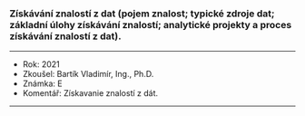 ### Získávání znalostí z dat (pojem znalost; typické zdroje dat; základní úlohy získávání znalostí; analytické projekty a proces získávání znalostí z dat).

----------------------------------------

- Rok: 2021
- Zkoušel: Bartík Vladimír, Ing., Ph.D.
- Známka: E
- Komentář: Získavanie znalostí z dát.

----------------------------------------
